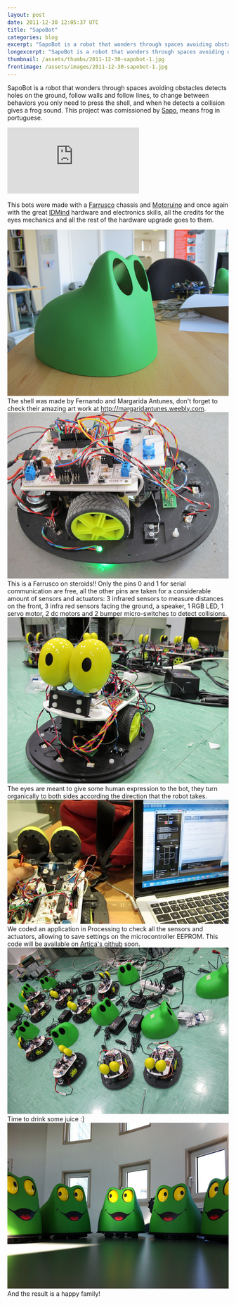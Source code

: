 ```yaml
---
layout: post
date: 2011-12-30 12:05:37 UTC
title: "SapoBot"
categories: blog
excerpt: "SapoBot is a robot that wonders through spaces avoiding obstacles detects holes on the ground, follow walls and follow lines, to change between behaviors you only need to press the shell, and when he detects a collision gives a frog sound. This project was comissioned by Sapo, means frog in portuguese."
longexcerpt: "SapoBot is a robot that wonders through spaces avoiding obstacles detects holes on the ground, follow walls and follow lines, to change between behaviors you only need to press the shell, and when he detects a collision gives a frog sound. This project was comissioned by Sapo, means frog in portuguese. This bots were made with a Farrusco chassis and Motoruino and once again with the great IDMind hardware and electronics skills, all the credits for the eyes mechanics and all the rest of the hardware upgrade goes to them."
thumbnail: /assets/thumbs/2011-12-30-sapobot-1.jpg
frontimage: /assets/images/2011-12-30-sapobot-1.jpg
---
```


SapoBot is a robot that wonders through spaces avoiding obstacles detects holes on the ground, follow walls and follow lines, to change between behaviors you only need to press the shell, and when he detects a collision gives a frog sound. This project was comissioned by <a href="http://sapo.pt">Sapo</a>, means frog in portuguese.

<div class="video-container"><iframe src="http://www.youtube.com/embed/ZhATUkaM5oI" frameborder="0" allowfullscreen></iframe></div>

This bots were made with a <a href="http://guibot.pt/farrusco">Farrusco</a> chassis and <a href="http://guibot.pt/motoruino">Motoruino</a> and once again with the great <a href="http://idmind.pt">IDMind</a> hardware and electronics skills, all the credits for the eyes mechanics and all the rest of the hardware upgrade goes to them.

<img class="postimage" src="/assets/images/2011-12-30-sapobot-1.jpg"/>
The shell was made by Fernando and Margarida Antunes, don't forget to check their amazing art work at <a href="http://margaridantunes.weebly.com">http://margaridantunes.weebly.com</a>.

<img class="postimage" src="/assets/images/2011-12-30-sapobot-2.jpg"/>
This is a Farrusco on steroids!! Only the pins 0 and 1 for serial communication are free, all the other pins are taken for a considerable amount of sensors and actuators: 3 infrared sensors to measure distances on the front, 3 infra red sensors facing the ground, a speaker, 1 RGB LED, 1 servo motor, 2 dc motors and 2 bumper micro-switches to detect collisions.

<img class="postimage" src="/assets/images/2011-12-30-sapobot-3.jpg"/>
The eyes are meant to give some human expression to the bot, they turn organically to both sides according the direction that the robot takes.

<img class="postimage" src="/assets/images/2011-12-30-sapobot-4.jpg"/>
We coded an application in Processing to check all the sensors and actuators, allowing to save settings on the microcontroller EEPROM. This code will be available on <a href="http://github.com/artica">Artica's github</a> soon.

<img class="postimage" src="/assets/images/2011-12-30-sapobot-5.jpg"/>
Time to drink some juice :]

<img class="postimage" src="/assets/images/2011-12-30-sapobot-6.jpg"/>
And the result is a happy family!